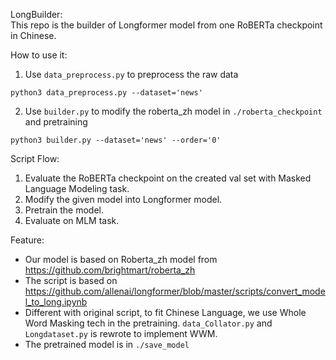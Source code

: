 LongBuilder:  
This repo is the builder of Longformer model from one RoBERTa checkpoint in Chinese.  

How to use it:  
1. Use `data_preprocess.py` to preprocess the raw data
``` 
python3 data_preprocess.py --dataset='news'
```
2. Use `builder.py` to modify the roberta_zh model in `./roberta_checkpoint` and pretraining
``` 
python3 builder.py --dataset='news' --order='0'
```  
Script Flow:
1. Evaluate the RoBERTa checkpoint on the created val set with Masked Language Modeling task.
2. Modify the given model into Longformer model.
3. Pretrain the model.
4. Evaluate on MLM task.

Feature:  
* Our model is based on Roberta_zh model from https://github.com/brightmart/roberta_zh  
* The script is based on https://github.com/allenai/longformer/blob/master/scripts/convert_model_to_long.ipynb  
* Different with original script, to fit Chinese Language, we use Whole Word Masking tech in the pretraining. `data_Collator.py`
and `Longdataset.py` is rewrote to implement WWM.
* The pretrained model is in `./save_model`